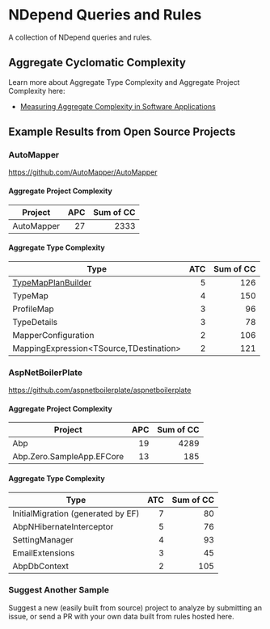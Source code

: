 # NDepend Queries and Rules
A collection of NDepend queries and rules.

## Aggregate Cyclomatic Complexity

Learn more about Aggregate Type Complexity and Aggregate Project Complexity here: 

- [Measuring Aggregate Complexity in Software Applications](https://ardalis.com/measuring-aggregate-complexity-in-software-applications)

## Example Results from Open Source Projects

### AutoMapper
https://github.com/AutoMapper/AutoMapper

#### Aggregate Project Complexity

| Project  | APC | Sum of CC |
| -------- | ---: | ---: |
| AutoMapper | 27 | 2333 |

#### Aggregate Type Complexity

| Type  | ATC | Sum of CC |
| ----- | ---: | ---:|
| [TypeMapPlanBuilder](https://github.com/AutoMapper/AutoMapper/blob/master/src/AutoMapper/Execution/TypeMapPlanBuilder.cs) | 5 | 126 | 
| TypeMap | 4 | 150 | 
| ProfileMap | 3 | 96 | 
| TypeDetails | 3 | 78 | 
| MapperConfiguration | 2 | 106 | 
| MappingExpression<TSource,TDestination> | 2 | 121 | 

### AspNetBoilerPlate
https://github.com/aspnetboilerplate/aspnetboilerplate

#### Aggregate Project Complexity

| Project  | APC | Sum of CC |
| -------- | ---: | ---: |
| Abp | 19 | 4289 |
| Abp.Zero.SampleApp.EFCore | 13 | 185|

#### Aggregate Type Complexity

| Type  | ATC | Sum of CC |
| ----- | ---: | ---:|
| InitialMigration (generated by EF) | 7 | 80 | 
| AbpNHibernateInterceptor | 5 | 76 |
| SettingManager | 4 | 93 |
| EmailExtensions | 3 | 45 |
| AbpDbContext | 2 | 105 |

### Suggest Another Sample

Suggest a new (easily built from source) project to analyze by submitting an issue, or send a PR with your own data built from rules hosted here.

